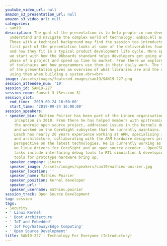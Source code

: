 ```yaml
---
youtube_video_url: null
amazon_s3_presentation_url: null
amazon_s3_video_url: null
categories:
- san19
description: The goal of the presentation is to help people in non-development roles
  understand and navigate the complex world of technology. &nbsp;All are welcome.
  Those with a technical background may find the session too introductory.<br><br>The
  first part of the presentation looks at some of the deliverables found on releases.linaro.org
  and how they fit in a typical product development life cycle. More specifically
  we start with how the 96boards standard helps developers get going at the prototyping
  phase of a project and speed up time to market. From there we explore the concept
  of toolchains and how programmers use them in their daily work. The third aspect
  of the presentation gives an overview of what libraries are and the advantages of
  using them when building a system.<br><br>
image: /assets/images/featured-images/san19/SAN19-227.png
session_attendee_num: '19'
session_id: SAN19-227
session_room: Sunset 3 (Session 3)
session_slot:
  end_time: '2019-09-24 16:50:00'
  start_time: '2019-09-24 16:00:00'
session_speakers:
- speaker_bio: Mathieu Poirier has been part of the Linaro organisation since its
    inception in 2010. From there he has helped members with upstreaming, worked on
    the android open source project, addressed issues in the kernels deadline scheduler
    and worked on the CoreSight subsystem that he currently maintains. <br> <br> Mike
    Leach has nearly 20 years experience working at ARM, specialising in debug tools
    and architecture, collaborating with the ARM hardware designers providing a software
    perspective on the latest technologies. He is currently working as a Linaro assignee
    on linux drivers for CoreSight and an open source decoder - OpenCSD. Previous
    tasks include interfacing debug tools to RTL simulation & developing low level
    tools for prototype hardware bring up.
  speaker_company: Linaro
  speaker_image: /assets/images/speakers/san19/mathieu-poirier.jpg
  speaker_location: ''
  speaker_name: Mathieu Poirier
  speaker_position: Kernel developer
  speaker_url: ''
  speaker_username: mathieu.poirier
session_track: Open Source Development
tag: session
tags:
- Security
- ' Linux Kernel'
- ' Boot Architecture'
- ' IoT and Embedded'
- ' IoT Fog/Gateway/Edge Computing'
- ' Open Source Development'
title: SAN19-227 - Technology For Everyone (Introductory)
---
```

